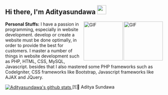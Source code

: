 ## Hi there, I'm Adityasundawa <img src="https://github.com/TheDudeThatCode/TheDudeThatCode/blob/master/Assets/Hi.gif" width="29px">

<img align="right" alt="GIF" height="125px" src="https://i.giphy.com/media/LMt9638dO8dftAjtco/200.webp" />
<img align="right" alt="GIF" height="125px" src="https://bhavinrana.files.wordpress.com/2011/09/13150147532758826.gif" />

**Personal Stuffs:**
I have a passion in programming, especially in website development. develop or create a website must be done optimally, in order to provide the best for customers. I master a number of things in website development such as PHP, HTML, CSS, MySQL, Javascript. besides that I also mastered some PHP frameworks such as CodeIgniter, CSS frameworks like Bootstrap, Javascript frameworks like AJAX and JQuery.

 <a href="https://github.com/Adityasundawa/">
   <img align="center" src="https://github-readme-stats.vercel.app/api?username=Adityasundawa&hide=issues&count_private=true&show_icons=true" alt="Adityasundawa's github stats" />
   </a>
[![🦉 Aditya Sundawa


